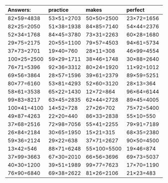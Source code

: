 | Answers: | practice | makes | perfect | ! |
| :--- | :--- | :--- | :--- | :--- |
| 82×59=4838 | 53×51=2703 | 50×50=2500 | 23×72=1656 | 73×74=5402 | 
| 82×25=2050 | 51×38=1938 | 84×85=7140 | 54×44=2376 | 16×31=496 | 
| 52×34=1768 | 84×45=3780 | 73×31=2263 | 60×28=1680 | 95×54=5130 | 
| 29×75=2175 | 20×55=1100 | 79×57=4503 | 94×61=5734 | 74×84=6216 | 
| 37×73=2701 | 19×40=760 | 28×11=308 | 46×99=4554 | 22×81=1782 | 
| 100×25=2500 | 59×29=1711 | 38×46=1748 | 30×88=2640 | 35×66=2310 | 
| 76×71=5396 | 92×36=3312 | 80×24=1920 | 11×92=1012 | 25×80=2000 | 
| 69×56=3864 | 28×57=1596 | 39×61=2379 | 89×59=5251 | 90×64=5760 | 
| 80×77=6160 | 53×81=4293 | 52×60=3120 | 28×13=364 | 35×54=1890 | 
| 58×61=3538 | 65×22=1430 | 12×72=864 | 96×64=6144 | 40×21=840 | 
| 99×83=8217 | 63×45=2835 | 62×44=2728 | 89×45=4005 | 26×60=1560 | 
| 100×41=4100 | 14×52=728 | 27×26=702 | 75×72=5400 | 24×35=840 | 
| 49×87=4263 | 22×20=440 | 86×33=2838 | 55×10=550 | 77×51=3927 | 
| 37×68=2516 | 72×98=7056 | 55×41=2255 | 79×91=7189 | 22×55=1210 | 
| 26×84=2184 | 30×65=1950 | 15×21=315 | 68×35=2380 | 64×25=1600 | 
| 59×36=2124 | 29×22=638 | 37×71=2627 | 90×50=4500 | 72×31=2232 | 
| 13×42=546 | 88×71=6248 | 55×100=5500 | 19×46=874 | 98×64=6272 | 
| 37×99=3663 | 67×30=2010 | 66×56=3696 | 69×73=5037 | 19×88=1672 | 
| 40×30=1200 | 39×51=1989 | 99×77=7623 | 17×70=1190 | 36×77=2772 | 
| 76×90=6840 | 69×38=2622 | 81×26=2106 | 21×23=483 | 46×69=3174 | 
